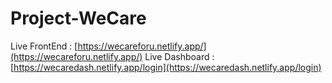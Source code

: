 # Project-WeCare
Live FrontEnd : [https://wecareforu.netlify.app/](https://wecareforu.netlify.app/)
Live Dashboard : [https://wecaredash.netlify.app/login](https://wecaredash.netlify.app/login)
